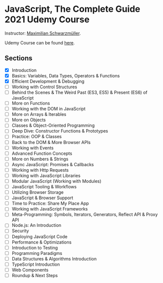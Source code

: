 # JavaScript, The Complete Guide 2021 Udemy Course

Instructor: [Maximilian Schwarzmüller](1).

Udemy Course can be found [here](2).

## Sections

- [x] Introduction
- [x] Basics: Variables, Data Types, Operators & Functions
- [x] Efficient Development & Debugging
- [ ] Working with Control Structures
- [ ] Behind the Scenes & The Weird Past (ES3, ES5) & Present (ES6) of JavaScript
- [ ] More on Functions
- [ ] Working with the DOM in JavaScript
- [ ] More on Arrays & Iterables
- [ ] More on Objects
- [ ] Classes & Object-Oriented Programming
- [ ] Deep Dive: Constructor Functions & Prototypes
- [ ] Practice: OOP & Classes
- [ ] Back to the DOM & More Browser APIs
- [ ] Working with Events
- [ ] Advanced Function Concepts
- [ ] More on Numbers & Strings
- [ ] Async JavaScript: Promises & Callbacks
- [ ] Working with Http Requests
- [ ] Working with JavaScript Libraries
- [ ] Modular JavaScript (Working with Modules)
- [ ] JavaScript Tooling & Workflows
- [ ] Utilizing Browser Storage
- [ ] JavaScript & Browser Support
- [ ] Time to Practice: Share My Place App
- [ ] Working with JavaScript Frameworks
- [ ] Meta-Programming: Symbols, Iterators, Generators, Reflect API & Proxy API
- [ ] Node.js: An Introduction
- [ ] Security
- [ ] Deploying JavaScript Code
- [ ] Performance & Optimizations
- [ ] Introduction to Testing
- [ ] Programming Paradigms
- [ ] Data Structures & Algorithms Introduction
- [ ] TypeScript Introduction
- [ ] Web Components
- [ ] Roundup & Next Steps

[1]: (https://www.udemy.com/user/maximilian-schwarzmuller/)
[2]: (https://www.udemy.com/course/javascript-the-complete-guide-2020-beginner-advanced/)

